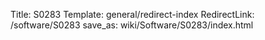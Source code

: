 Title: S0283
Template: general/redirect-index
RedirectLink: /software/S0283
save_as: wiki/Software/S0283/index.html